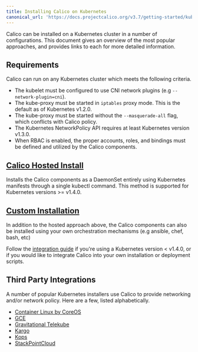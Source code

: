 ```yaml
---
title: Installing Calico on Kubernetes
canonical_url: 'https://docs.projectcalico.org/v3.7/getting-started/kubernetes/installation/index'
---
```


Calico can be installed on a Kubernetes cluster in a number of configurations.  This document
gives an overview of the most popular approaches, and provides links to each for more detailed
information.

## Requirements

Calico can run on any Kubernetes cluster which meets the following criteria.

- The kubelet must be configured to use CNI network plugins (e.g `--network-plugin=cni`).
- The kube-proxy must be started in `iptables` proxy mode.  This is the default as of Kubernetes v1.2.0.
- The kube-proxy must be started without the `--masquerade-all` flag, which conflicts with Calico policy.
- The Kubernetes NetworkPolicy API requires at least Kubernetes version v1.3.0.
- When RBAC is enabled, the proper accounts, roles, and bindings must be defined
  and utilized by the Calico components.

## [Calico Hosted Install](hosted)

Installs the Calico components as a DaemonSet entirely using Kubernetes manifests through a single
kubectl command.  This method is supported for Kubernetes versions >= v1.4.0.

## [Custom Installation](integration)

In addition to the hosted approach above, the Calico components can also be installed using your
own orchestration mechanisms (e.g ansible, chef, bash, etc)

Follow the [integration guide](integration) if you're using a Kubernetes version < v1.4.0, or if you would like
to integrate Calico into your own installation or deployment scripts.

## Third Party Integrations

A number of popular Kubernetes installers use Calico to provide networking and/or network policy.
Here are a few, listed alphabetically.

- [Container Linux by CoreOS](https://coreos.com/kubernetes/docs/latest/)
- [GCE](http://kubernetes.io/docs/getting-started-guides/network-policy/calico/)
- [Gravitational Telekube](http://gravitational.com/blog/gravitational-tigera-partnership/)
- [Kargo](https://github.com/kubernetes-incubator/kargo)
- [Kops](https://github.com/kubernetes/kops)
- [StackPointCloud](https://stackpoint.io)
